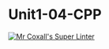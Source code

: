 # Unit1-04-CPP
[![Mr Coxall's Super Linter](https://github.com/ICS3U-Programming-Xiaohan-T/Unit1-02-CPP/workflows/Mr%20Coxall's%20Super%20Linter/badge.svg)](https://github.com/ICS3U-Programming-Xiaohan-T/Unit1-02-CPP/actions/)
